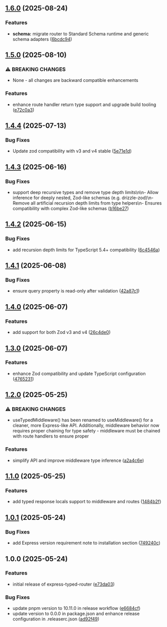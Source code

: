## [1.6.0](https://github.com/Mini-Sylar/express-typed-router/compare/v1.5.0...v1.6.0) (2025-08-24)

### Features

* **schema:** migrate router to Standard Schema runtime and generic schema adapters ([6bcdc94](https://github.com/Mini-Sylar/express-typed-router/commit/6bcdc9410c52470ba4eabb95f54f55097e4b2a87))

## [1.5.0](https://github.com/Mini-Sylar/express-typed-router/compare/v1.4.4...v1.5.0) (2025-08-10)

### ⚠ BREAKING CHANGES

* None - all changes are backward compatible enhancements

### Features

* enhance route handler return type support and upgrade build tooling ([e72c0a3](https://github.com/Mini-Sylar/express-typed-router/commit/e72c0a31d277168e0380d678e9cd63fcaa7bec3c))

## [1.4.4](https://github.com/Mini-Sylar/express-typed-router/compare/v1.4.3...v1.4.4) (2025-07-13)

### Bug Fixes

* Update zod compatibility with v3 and v4 stable ([5e71e1d](https://github.com/Mini-Sylar/express-typed-router/commit/5e71e1d3bd6cbf6d2bfb9c377702ea41cb6fe5a9))

## [1.4.3](https://github.com/Mini-Sylar/express-typed-router/compare/v1.4.2...v1.4.3) (2025-06-16)

### Bug Fixes

* support deep recursive types and remove type depth limits\n\n- Allow inference for deeply nested, Zod-like schemas (e.g. drizzle-zod)\n- Remove all artificial recursion depth limits from type helpers\n- Ensures compatibility with complex Zod-like schemas ([b16be27](https://github.com/Mini-Sylar/express-typed-router/commit/b16be276ed1615e4b02ab727abd18fe08661d60d))

## [1.4.2](https://github.com/Mini-Sylar/express-typed-router/compare/v1.4.1...v1.4.2) (2025-06-15)

### Bug Fixes

* add recursion depth limits for TypeScript 5.4+ compatibility ([6c4546a](https://github.com/Mini-Sylar/express-typed-router/commit/6c4546a83162787f3e43802591aa4625668f43a5))

## [1.4.1](https://github.com/Mini-Sylar/express-typed-router/compare/v1.4.0...v1.4.1) (2025-06-08)

### Bug Fixes

* ensure query property is read-only after validation ([42a87c1](https://github.com/Mini-Sylar/express-typed-router/commit/42a87c1731cf79d5f01ae78821991059f4b7ec51))

## [1.4.0](https://github.com/Mini-Sylar/express-typed-router/compare/v1.3.0...v1.4.0) (2025-06-07)

### Features

* add support for both Zod v3 and v4 ([26c4de0](https://github.com/Mini-Sylar/express-typed-router/commit/26c4de0a937be129178f5b4f0abc6b87374437d3))

## [1.3.0](https://github.com/Mini-Sylar/express-typed-router/compare/v1.2.0...v1.3.0) (2025-06-07)

### Features

* enhance Zod compatibility and update TypeScript configuration ([4765231](https://github.com/Mini-Sylar/express-typed-router/commit/476523183ba4a4a33e08877c161e1fa6a18d01b5))

## [1.2.0](https://github.com/Mini-Sylar/express-typed-router/compare/v1.1.0...v1.2.0) (2025-05-25)

### ⚠ BREAKING CHANGES

* useTypedMiddleware() has been renamed to useMiddleware() for
a cleaner, more Express-like API. Additionally, middleware behavior now
requires proper chaining for type safety - middleware must be chained with
route handlers to ensure proper

### Features

* simplify API and improve middleware type inference ([a2a4c6e](https://github.com/Mini-Sylar/express-typed-router/commit/a2a4c6eb249ceab09759148ca53b2c71fc31c731))

## [1.1.0](https://github.com/Mini-Sylar/express-typed-router/compare/v1.0.1...v1.1.0) (2025-05-25)

### Features

* add typed response locals support to middleware and routes ([1484b2f](https://github.com/Mini-Sylar/express-typed-router/commit/1484b2fc919943d342d6d342700ac223b5e1b6d8))

## [1.0.1](https://github.com/Mini-Sylar/express-typed-router/compare/v1.0.0...v1.0.1) (2025-05-24)

### Bug Fixes

* add Express version requirement note to installation section ([749240c](https://github.com/Mini-Sylar/express-typed-router/commit/749240ca0a370e79932344e20457949cbb65e7de))

## 1.0.0 (2025-05-24)

### Features

* initial release of express-typed-router ([e73da03](https://github.com/Mini-Sylar/express-typed-router/commit/e73da031bbf45ae219da5518b47e107677da6872))

### Bug Fixes

* update pnpm version to 10.11.0 in release workflow ([e6684cf](https://github.com/Mini-Sylar/express-typed-router/commit/e6684cfcb9bad33e47bf1131c52199652dc18b79))
* update version to 0.0.0 in package.json and enhance release configuration in .releaserc.json ([ad92f49](https://github.com/Mini-Sylar/express-typed-router/commit/ad92f4977e714fe6e5cd5f04e62aa94bee43bea2))
